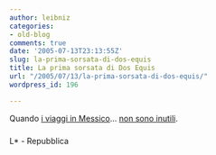 ```yaml
---
author: leibniz
categories:
- old-blog
comments: true
date: '2005-07-13T23:13:55Z'
slug: la-prima-sorsata-di-dos-equis
title: La prima sorsata di Dos Equis
url: "/2005/07/13/la-prima-sorsata-di-dos-equis/"
wordpress_id: 196

---
```

Quando [i viaggi in Messico](http://blogs.it/0100915/2005/06/10.html#a406)... [non sono inutili](http://www.repubblica.it/2003/e/gallerie/esteri/pictrot/pictrot.html).  



### 
L* - Repubblica
